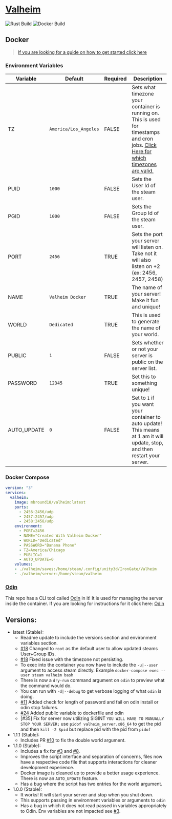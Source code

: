 # [Valheim]

![Rust Build](https://github.com/mbround18/valheim-docker/workflows/Rust/badge.svg)
![Docker Build](https://github.com/mbround18/valheim-docker/workflows/Docker/badge.svg)


## Docker

> [If you are looking for a guide on how to get started click here](https://github.com/mbround18/valheim-docker/discussions/28)

### Environment Variables

| Variable    | Default                | Required | Description |
|-------------|------------------------|----------|-------------|
| TZ          | `America/Los_Angeles`  | FALSE    | Sets what timezone your container is running on. This is used for timestamps and cron jobs. [Click Here for which timezones are valid.](https://en.wikipedia.org/wiki/List_of_tz_database_time_zones) |
| PUID        | `1000`                 | FALSE    | Sets the User Id of the steam user. |
| PGID        | `1000`                 | FALSE    | Sets the Group Id of the steam user. |
| PORT        | `2456`                 | TRUE     | Sets the port your server will listen on. Take not it will also listen on +2 (ex: 2456, 2457, 2458) |
| NAME        | `Valheim Docker`       | TRUE     | The name of your server! Make it fun and unique! |
| WORLD       | `Dedicated`            | TRUE     | This is used to generate the name of your world. |
| PUBLIC      | `1`                    | FALSE    | Sets whether or not your server is public on the server list. |
| PASSWORD    | `12345`                | TRUE     | Set this to something unique! |
| AUTO_UPDATE | `0`                    | FALSE    | Set to `1` if you want your container to auto update! This means at 1 am it will update, stop, and then restart your server. |


### Docker Compose

```yaml
version: "3"
services:
  valheim:
    image: mbround18/valheim:latest
    ports:
      - 2456:2456/udp
      - 2457:2457/udp
      - 2458:2458/udp
    environment:
      - PORT=2456
      - NAME="Created With Valheim Docker"
      - WORLD="Dedicated"
      - PASSWORD="Banana Phone"
      - TZ=America/Chicago
      - PUBLIC=1
      - AUTO_UPDATE=0
    volumes:
    - ./valheim/saves:/home/steam/.config/unity3d/IronGate/Valheim
    - ./valheim/server:/home/steam/valheim
```



### [Odin]

This repo has a CLI tool called [Odin] in it! It is used for managing the server inside the container. If you are looking for instructions for it click here: [Odin]

## Versions: 

- latest (Stable):
  - Readme update to include the versions section and environment variables section.
  - [#18] Changed to `root` as the default user to allow updated steams User+Group IDs.
  - [#18] Fixed issue with the timezone not persisting.
  - To exec into the container you now have to include the `-u|--user` argument to access steam directly. Example `docker-compose exec --user steam valheim bash`
  - There is now a `dry-run` command argument on `odin` to preview what the command would do. 
  - You can run with `-d|--debug` to get verbose logging of what `odin` is doing.
  - [#11] Added check for length of password and fail on odin install or odin stop failures.
  - [#24] Added public variable to dockerfile and odin
  - [#35] Fix for server now utilizing SIGINT `YOU WILL HAVE TO MANUALLY STOP YOUR SERVER;` use `pidof valheim_server.x86_64` to get the pid and then `kill -2 $pid` but replace pid with the pid from `pidof`
- 1.1.1 (Stable): 
  - Includes PR [#10] to fix the double world argument. 
- 1.1.0 (Stable): 
  - Includes a fix for [#3] and [#8].
  - Improves the script interface and separation of concerns, files now have a respective code file that supports interactions for cleaner development experience.
  - Docker image is cleaned up to provide a better usage experience. There is now an `AUTO_UPDATE` feature.
  - Has a bug where the script has two entries for the world argument.
- 1.0.0 (Stable):
  - It works! It will start your server and stop when you shut down. 
  - This supports passing in environment variables or arguments to `odin`
  - Has a bug in which it does not read passed in variables appropriately to Odin. Env variables are not impacted see [#3]. 

[//]: <> (Github Issues below...........)
[#24]: https://github.com/mbround18/valheim-docker/issues/24
[#18]: https://github.com/mbround18/valheim-docker/pull/18
[#11]: https://github.com/mbround18/valheim-docker/issues/11
[#10]: https://github.com/mbround18/valheim-docker/pull/10
[#8]: https://github.com/mbround18/valheim-docker/issues/8
[#3]: https://github.com/mbround18/valheim-docker/issues/3 


[//]: <> (Links below...................)
[Odin]: ./docs/odin.md
[Valheim]: https://www.valheimgame.com/

[//]: <> (Image Base Url: https://github.com/mbround18/valheim-docker/blob/main/docs/assets/name.png?raw=true)
